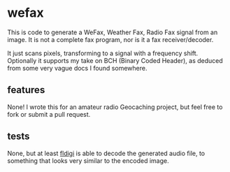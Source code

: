 # wefax

This is code to generate a WeFax, Weather Fax, Radio Fax signal from an image. It is not a complete fax program, nor is it a fax receiver/decoder. 

It just scans pixels, transforming to a signal with a frequency shift. Optionally it supports my take on BCH (Binary Coded Header), as deduced from some very vague docs I found somewhere.

## features

None! I wrote this for an amateur radio Geocaching project, but feel free to fork or submit a pull request.

## tests

None, but at least [fldigi](http://www.w1hkj.com/) is able to decode the generated audio file, to something that looks very similar to the encoded image.
